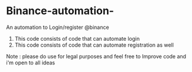 # Binance-automation-
An automation to Login/register  @binance 

1. This code consists of code that can automate login 
2. This code consists of code that can automate registration as well 

Note : please do use for legal purposes and feel free to Improve code and i'm open to all ideas 
